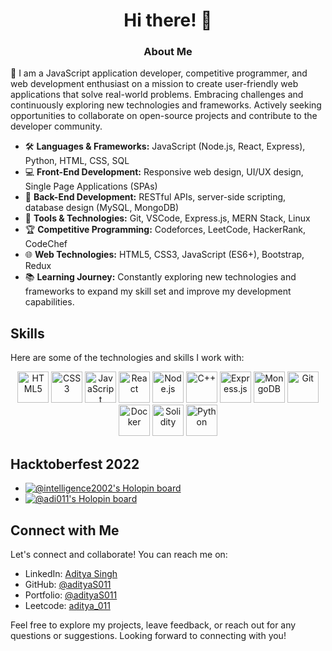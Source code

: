 <div align="center" >
  <h1>Hi there! 👋 </h1>

<h3>About Me</h3> 
 </div>
🚀 I am a JavaScript application developer, competitive programmer, and web development enthusiast on a mission to create user-friendly web applications that solve real-world problems. Embracing challenges and continuously exploring new technologies and frameworks. Actively seeking opportunities to collaborate on open-source projects and contribute to the developer community.

- 🛠️ **Languages & Frameworks:** JavaScript (Node.js, React, Express), Python, HTML, CSS, SQL
- 💻 **Front-End Development:** Responsive web design, UI/UX design, Single Page Applications (SPAs)
- 🚀 **Back-End Development:** RESTful APIs, server-side scripting, database design (MySQL, MongoDB)
- 🔧 **Tools & Technologies:** Git, VSCode, Express.js, MERN Stack, Linux
- 🏆 **Competitive Programming:** Codeforces, LeetCode, HackerRank, CodeChef
- 🌐 **Web Technologies:** HTML5, CSS3, JavaScript (ES6+), Bootstrap, Redux
- 📚 **Learning Journey:** Constantly exploring new technologies and frameworks to expand my skill set and improve my development capabilities.

## Skills

Here are some of the technologies and skills I work with:
<p align="center">
  <img src="https://img.icons8.com/color/48/000000/html-5--v1.png" alt="HTML5" title="HTML5" height="50" />
  <img src="https://img.icons8.com/color/48/000000/css3.png" alt="CSS3" title="CSS3" height="50" />
  <img src="https://img.icons8.com/color/48/000000/javascript.png" alt="JavaScript" title="JavaScript" height="50" />
  <img src="https://img.icons8.com/color/48/000000/react-native.png" alt="React" title="React" height="50" />
  <img src="https://img.icons8.com/color/48/000000/nodejs.png" alt="Node.js" title="Node.js" height="50" />
  <img src="https://img.icons8.com/color/48/000000/c-plus-plus-logo.png" alt="C++" title="C++" height="50" />
  <img src="https://img.icons8.com/color/48/000000/express.png" alt="Express.js" title="Express.js" height="50" />
  <img src="https://img.icons8.com/color/48/000000/mongodb.png" alt="MongoDB" title="MongoDB" height="50" />
  <img src="https://img.icons8.com/ios-filled/50/000000/git.png" alt="Git" title="Git" height="50" />
  <img src="https://img.icons8.com/color/48/000000/docker.png" alt="Docker" title="Docker" height="50" />
  <img src="https://img.icons8.com/ios/50/000000/solidity.png" alt="Solidity" title="Solidity" height="50" />
  <img src="https://img.icons8.com/color/48/000000/python.png" alt="Python" title="Python" height="50" />
</p>

## Hacktoberfest 2022

- [![@intelligence2002's Holopin board](https://holopin.me/intelligence2002)](https://holopin.io/@intelligence2002)
- [![@adi011's Holopin board](https://holopin.io/api/user/board?user=adi011)](https://holopin.io/@adi011)

## Connect with Me

Let's connect and collaborate! You can reach me on:

- LinkedIn: [Aditya Singh](https://www.linkedin.com/in/adi008/)
- GitHub: [@adityaS011](https://github.com/adityaS011)
- Portfolio: [@adityaS011](https://adityasingh-portfolio.netlify.app)
- Leetcode: [aditya_011](https://leetcode.com/aditya_011/)


Feel free to explore my projects, leave feedback, or reach out for any questions or suggestions. Looking forward to connecting with you!
